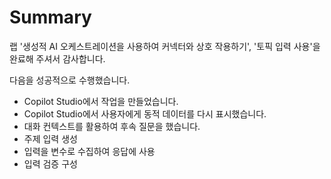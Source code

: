 # Summary

랩 '생성적 AI 오케스트레이션을 사용하여 커넥터와 상호 작용하기', '토픽 입력 사용'을 완료해 주셔서 감사합니다.

다음을 성공적으로 수행했습니다.

- Copilot Studio에서 작업을 만들었습니다.
- Copilot Studio에서 사용자에게 동적 데이터를 다시 표시했습니다.
- 대화 컨텍스트를 활용하여 후속 질문을 했습니다.
- 주제 입력 생성
- 입력을 변수로 수집하여 응답에 사용
- 입력 검증 구성
